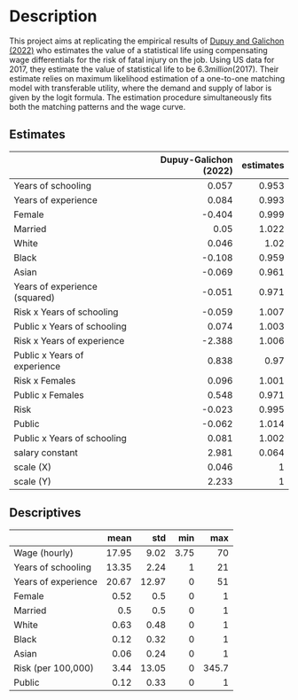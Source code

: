 
# Description
This project aims at replicating the empirical results of [Dupuy and Galichon (2022)](https://doi.org/10.3982/QE928) who estimates the value of a statistical life using compensating wage differentials for the risk of fatal injury on the job. Using US data for 2017, they estimate the value of statistical life to be $6.3 million ($2017). Their estimate relies on maximum likelihood estimation of a one-to-one matching model with transferable utility, where the demand and supply of labor is given by the logit formula. The estimation procedure simultaneously fits both the matching patterns and the wage curve.

## Estimates
|                               |   Dupuy-Galichon (2022) |   estimates |
|:------------------------------|------------------------:|------------:|
| Years of schooling            |                   0.057 |       0.953 |
| Years of experience           |                   0.084 |       0.993 |
| Female                        |                  -0.404 |       0.999 |
| Married                       |                   0.05  |       1.022 |
| White                         |                   0.046 |       1.02  |
| Black                         |                  -0.108 |       0.959 |
| Asian                         |                  -0.069 |       0.961 |
| Years of experience (squared) |                  -0.051 |       0.971 |
| Risk x Years of schooling     |                  -0.059 |       1.007 |
| Public x Years of schooling   |                   0.074 |       1.003 |
| Risk x Years of experience    |                  -2.388 |       1.006 |
| Public x Years of experience  |                   0.838 |       0.97  |
| Risk x Females                |                   0.096 |       1.001 |
| Public x Females              |                   0.548 |       0.971 |
| Risk                          |                  -0.023 |       0.995 |
| Public                        |                  -0.062 |       1.014 |
| Public x Years of schooling   |                   0.081 |       1.002 |
| salary constant               |                   2.981 |       0.064 |
| scale (X)                     |                   0.046 |       1     |
| scale (Y)                     |                   2.233 |       1     |

## Descriptives
|                     |   mean |   std |   min |   max |
|:--------------------|-------:|------:|------:|------:|
| Wage (hourly)       |  17.95 |  9.02 |  3.75 |  70   |
| Years of schooling  |  13.35 |  2.24 |  1    |  21   |
| Years of experience |  20.67 | 12.97 |  0    |  51   |
| Female              |   0.52 |  0.5  |  0    |   1   |
| Married             |   0.5  |  0.5  |  0    |   1   |
| White               |   0.63 |  0.48 |  0    |   1   |
| Black               |   0.12 |  0.32 |  0    |   1   |
| Asian               |   0.06 |  0.24 |  0    |   1   |
| Risk (per 100,000)  |   3.44 | 13.05 |  0    | 345.7 |
| Public              |   0.12 |  0.33 |  0    |   1   |

